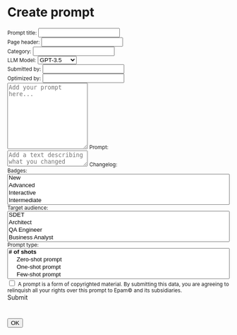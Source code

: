 # Create prompt

<script type="text/javascript" src="/js/ui.js"></script>
<script type="text/javascript" src="/js/actions.js"></script>
<script type="text/javascript" src="/js/main.js"></script>
<link href="https://cdn.jsdelivr.net/npm/bootstrap@5.3.1/dist/css/bootstrap.min.css" rel="stylesheet" integrity="sha384-4bw+/aepP/YC94hEpVNVgiZdgIC5+VKNBQNGCHeKRQN+PtmoHDEXuppvnDJzQIu9" crossorigin="anonymous">
<link rel="stylesheet" href="https://cdnjs.cloudflare.com/ajax/libs/font-awesome/6.4.2/css/all.min.css" integrity="sha512-z3gLpd7yknf1YoNbCzqRKc4qyor8gaKU1qmn+CShxbuBusANI9QpRohGBreCFkKxLhei6S9CQXFEbbKuqLg0DA==" crossorigin="anonymous" referrerpolicy="no-referrer" />
<script src="https://code.jquery.com/jquery-3.7.0.min.js" integrity="sha256-2Pmvv0kuTBOenSvLm6bvfBSSHrUJ+3A7x6P5Ebd07/g=" crossorigin="anonymous"></script>
<script src="https://cdn.jsdelivr.net/npm/bootstrap@5.3.1/dist/js/bootstrap.bundle.min.js" integrity="sha384-HwwvtgBNo3bZJJLYd8oVXjrBZt8cqVSpeBNS5n7C8IVInixGAoxmnlMuBnhbgrkm" crossorigin="anonymous"></script>
<script src="https://cdn.jsdelivr.net/npm/clipboard@2.0.11/dist/clipboard.min.js"></script>
<link href="https://cdn.jsdelivr.net/npm/select2@4.1.0-rc.0/dist/css/select2.min.css" rel="stylesheet" />
<script src="https://cdn.jsdelivr.net/npm/select2@4.1.0-rc.0/dist/js/select2.min.js"></script>

<script>
  $(function() {
    $('.multiple-select').select2();
  })
</script>

<div class="container">
  <div class="row">
    <div class="input-group input-group-sm mb-2">
      <span class="input-group-text text-primary"><small>Prompt title:</small></span>
      <input type="text" class="form-control" aria-label="Prompt Title input" id="promptTitle">
    </div>
  </div>
  <div class="row">
    <div class="input-group input-group-sm mb-2">
      <span class="input-group-text text-primary"><small>Page header:</small></span>
      <input type="text" class="form-control" aria-label="Page Header input" id="pageHeader">
    </div>
  </div>
  <div class="row">
    <div class="col">
        <div class="input-group input-group-sm mb-2">
          <span class="input-group-text text-primary"><small>Category:</small></span>
          <input type="text" class="form-control" aria-label="Category input" id="category">
        </div>
        <div class="input-group input-group-sm mb-2">
          <label class="input-group-text text-primary" for="llmModel"><small>LLM Model:</small></label>
          <select class="form-select" id="llmModel">
            <option>GPT-3.5</option>
            <option value="1">GPT-4</option>
            <option value="2">LLaMA</option>
            <option value="3">LLaMA 2</option>
            <option value="4">PaLM</option>
            <option value="5">PaLM 2</option>
            <option value="6">Med-PaLM</option>
            <option value="7">Gemini</option>
          </select>
        </div>
    </div>
    <div class="col mb-2">
        <div class="input-group input-group-sm mb-2">
          <span class="input-group-text text-primary"><small>Submitted by:</small></span>
          <input type="text" class="form-control" aria-label="Submitted By input" id="submittedBy">
        </div>
        <div class="input-group input-group-sm">
          <span class="input-group-text text-primary"><small>Optimized by:</small></span>
          <input type="text" class="form-control" aria-label="Optimized By input" id="optimizedBy">
        </div>
    </div>
  </div>
</div>

<div class="container mb-2">
    <div class="row">
        <div class="col">
            <div class="form-floating">
              <textarea class="form-control" style="height: 150px" placeholder="Add your prompt here..." id="promptTextArea"></textarea>
              <label class="text-primary" for="promptTextArea"><small>Prompt:</small></label>
            </div>
        </div>
    </div>
</div>

<div class="container mb-2">
    <div class="row">
        <div class="col">
            <div class="form-floating">
              <textarea class="form-control" placeholder="Add a text describing what you changed here..." id="changelogTextArea"></textarea>
              <label class="text-primary" for="changelogTextArea"><small>Changelog:</small></label>
            </div>
        </div>
    </div>
</div>

<div class="container">
    <div class="row mb-2">
        <label class="col-md-3 text-primary" for="selectBadges"><small>Badges:</small></label>
        <div class="col">
            <select id="selectBadges" style="width: 100%;" multiple="multiple" class="multiple-select" aria-label="select badges">
                <option value="1">New</option>
                <option value="2">Advanced</option>
                <option value="3">Interactive</option>
                <option value="4">Intermediate</option>
            </select>
        </div>
    </div>
    <div class="row mb-2">
        <label class="col-md-3 text-primary" for="selectTargetAudience"><small>Target audience:</small></label>
        <div class="col">
            <select id="selectTargetAudience" multiple="multiple" style="width: 100%;" class="multiple-select" aria-label="select target audience">
                <option value="1">SDET</option>
                <option value="2">Architect</option>
                <option value="3">QA Engineer</option>
                <option value="4">Business Analyst</option>
                <option value="5">Product Owner</option>
                <option value="6">Developer</option>
                <option value="7">Designer</option>
            </select>
        </div>
    </div>
    <div class="row mb-2">
        <label for="selectPromptType" class="col-md-3 text-primary"><small>Prompt type:</small></label>
        <div class="col">
            <select id="selectPromptType" multiple="multiple" style="width: 100%;" class="multiple-select" aria-label="Select prompt type">
                <optgroup label="# of shots">
                    <option value="1">Zero-shot prompt</option>
                    <option value="2">One-shot prompt</option>
                    <option value="3">Few-shot prompt</option>
                </optgroup>
                <optgroup label="User/System prompt">
                    <option value="4">User prompt</option>
                    <option value="5">System prompt</option>
                </optgroup>
                <optgroup label="Way of providing data/variables">
                    <option value="6">Template prompt</option>
                    <option value="7">Interactive prompt</option>
                </optgroup>
            </select>
        </div>
    </div>
    <div class="form-check form-switch">
      <input class="form-check-input" type="checkbox" role="switch" id="agreeToTerms">
      <label class="form-check-label" for="agreeToTerms"><small>A prompt is a form of copyrighted material. By submitting this data, you are agreeing to relinquish all your rights over this prompt to Epam&copy; and its subsidiaries.</small></label>
    </div>
    <a type="button" id="submitPrompt" class="btn btn-sm btn-success link-light float-end mb-2" data-bs-toggle="modal" data-bs-target="#staticBackdrop" onclick="actions.submitNewPrompt(event);"><i class="fa-regular fa-square-plus"></i> Submit</a>
</div>

<!-- Modal -->
<div class="modal fade" id="staticBackdrop" data-bs-backdrop="static" data-bs-keyboard="false" tabindex="-1" aria-labelledby="staticBackdropLabel" aria-hidden="true">
  <div class="modal-dialog modal-dialog-centered modal-lg">
    <div class="modal-content">
        <div class="modal-header">
            <h1 class="modal-title fs-5" id="submitPromptModalHeader"></h1>
        </div>
        <div id="submitPromptModalBody" class="modal-body"></div>
        <div id="modalFooter" class="modal-footer">
            <button type="button" class="btn btn-primary" data-bs-dismiss="modal">OK</button>
        </div>
    </div>
  </div>
</div>
